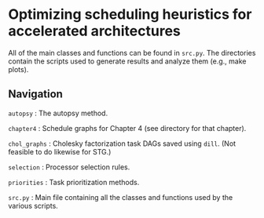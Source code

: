 # Optimizing scheduling heuristics for accelerated architectures

All of the main classes and functions can be found in `src.py`. The directories contain the scripts used to generate results and analyze them (e.g., make plots).  

## Navigation

`autopsy` : The autopsy method.

`chapter4` : Schedule graphs for Chapter 4 (see directory for that chapter).

`chol_graphs` : Cholesky factorization task DAGs saved using `dill`. (Not feasible to do likewise for STG.) 

`selection` : Processor selection rules.

`priorities` : Task prioritization methods.

`src.py` : Main file containing all the classes and functions used by the various scripts.




 
 



